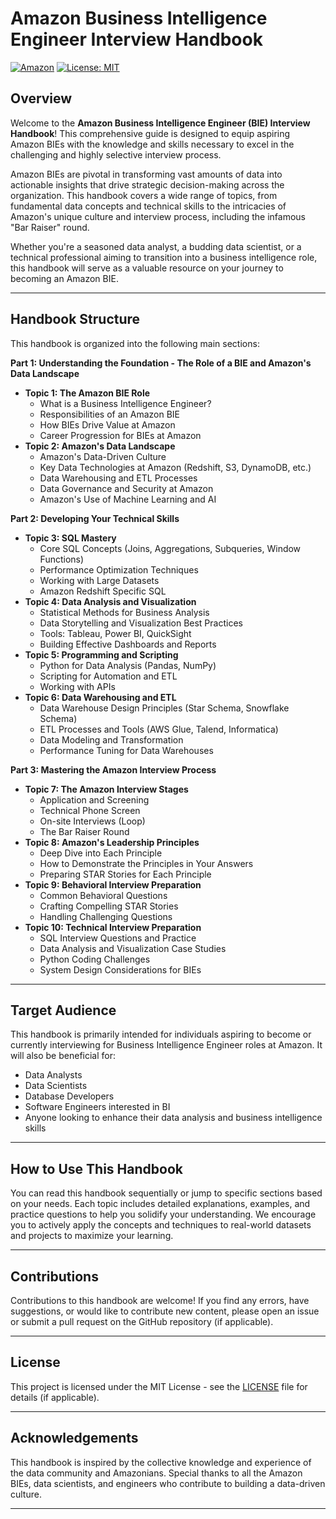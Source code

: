 
# Amazon Business Intelligence Engineer Interview Handbook

[![Amazon](https://img.shields.io/badge/Amazon-FF9900.svg?&logo=Amazon&logoColor=white)](https://www.amazon.com/)
[![License: MIT](https://img.shields.io/badge/License-MIT-yellow.svg)](https://opensource.org/licenses/MIT)

## Overview

Welcome to the **Amazon Business Intelligence Engineer (BIE) Interview Handbook**! This comprehensive guide is designed to equip aspiring Amazon BIEs with the knowledge and skills necessary to excel in the challenging and highly selective interview process.

Amazon BIEs are pivotal in transforming vast amounts of data into actionable insights that drive strategic decision-making across the organization. This handbook covers a wide range of topics, from fundamental data concepts and technical skills to the intricacies of Amazon's unique culture and interview process, including the infamous "Bar Raiser" round.

Whether you're a seasoned data analyst, a budding data scientist, or a technical professional aiming to transition into a business intelligence role, this handbook will serve as a valuable resource on your journey to becoming an Amazon BIE.

---

## Handbook Structure

This handbook is organized into the following main sections:

**Part 1: Understanding the Foundation - The Role of a BIE and Amazon's Data Landscape**

*   **Topic 1: The Amazon BIE Role**
    *   What is a Business Intelligence Engineer?
    *   Responsibilities of an Amazon BIE
    *   How BIEs Drive Value at Amazon
    *   Career Progression for BIEs at Amazon
*   **Topic 2: Amazon's Data Landscape**
    *   Amazon's Data-Driven Culture
    *   Key Data Technologies at Amazon (Redshift, S3, DynamoDB, etc.)
    *   Data Warehousing and ETL Processes
    *   Data Governance and Security at Amazon
    *   Amazon's Use of Machine Learning and AI

**Part 2: Developing Your Technical Skills**

*   **Topic 3: SQL Mastery**
    *   Core SQL Concepts (Joins, Aggregations, Subqueries, Window Functions)
    *   Performance Optimization Techniques
    *   Working with Large Datasets
    *   Amazon Redshift Specific SQL
*   **Topic 4: Data Analysis and Visualization**
    *   Statistical Methods for Business Analysis
    *   Data Storytelling and Visualization Best Practices
    *   Tools: Tableau, Power BI, QuickSight
    *   Building Effective Dashboards and Reports
*   **Topic 5: Programming and Scripting**
    *   Python for Data Analysis (Pandas, NumPy)
    *   Scripting for Automation and ETL
    *   Working with APIs
*   **Topic 6: Data Warehousing and ETL**
    *   Data Warehouse Design Principles (Star Schema, Snowflake Schema)
    *   ETL Processes and Tools (AWS Glue, Talend, Informatica)
    *   Data Modeling and Transformation
    *   Performance Tuning for Data Warehouses

**Part 3: Mastering the Amazon Interview Process**

*   **Topic 7: The Amazon Interview Stages**
    *   Application and Screening
    *   Technical Phone Screen
    *   On-site Interviews (Loop)
    *   The Bar Raiser Round
*   **Topic 8: Amazon's Leadership Principles**
    *   Deep Dive into Each Principle
    *   How to Demonstrate the Principles in Your Answers
    *   Preparing STAR Stories for Each Principle
*   **Topic 9: Behavioral Interview Preparation**
    *   Common Behavioral Questions
    *   Crafting Compelling STAR Stories
    *   Handling Challenging Questions
*   **Topic 10: Technical Interview Preparation**
    *   SQL Interview Questions and Practice
    *   Data Analysis and Visualization Case Studies
    *   Python Coding Challenges
    *   System Design Considerations for BIEs

---

## Target Audience

This handbook is primarily intended for individuals aspiring to become or currently interviewing for Business Intelligence Engineer roles at Amazon. It will also be beneficial for:

*   Data Analysts
*   Data Scientists
*   Database Developers
*   Software Engineers interested in BI
*   Anyone looking to enhance their data analysis and business intelligence skills

---

## How to Use This Handbook

You can read this handbook sequentially or jump to specific sections based on your needs. Each topic includes detailed explanations, examples, and practice questions to help you solidify your understanding. We encourage you to actively apply the concepts and techniques to real-world datasets and projects to maximize your learning.

---

## Contributions

Contributions to this handbook are welcome! If you find any errors, have suggestions, or would like to contribute new content, please open an issue or submit a pull request on the GitHub repository (if applicable).

---

## License

This project is licensed under the MIT License - see the [LICENSE](LICENSE) file for details (if applicable).

---

## Acknowledgements

This handbook is inspired by the collective knowledge and experience of the data community and Amazonians. Special thanks to all the Amazon BIEs, data scientists, and engineers who contribute to building a data-driven culture.

---
